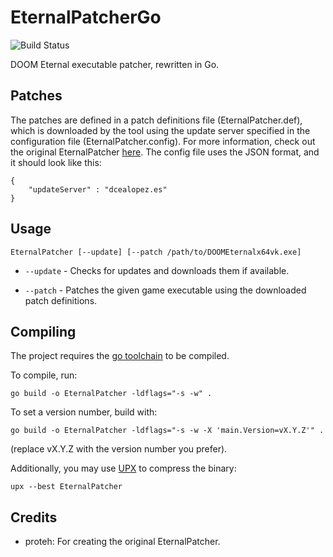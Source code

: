 # EternalPatcherGo
![Build Status](https://github.com/PowerBall253/EternalPatcherGo/actions/workflows/test.yml/badge.svg)

DOOM Eternal executable patcher, rewritten in Go.

## Patches
The patches are defined in a patch definitions file (EternalPatcher.def), which is downloaded by the tool using the update server specified in the configuration file (EternalPatcher.config). For more information, check out the original EternalPatcher [here](https://github.com/dcealopez/EternalPatcher). The config file uses the JSON format, and it should look like this:

```
{
    "updateServer" : "dcealopez.es"
}
```

## Usage

```
EternalPatcher [--update] [--patch /path/to/DOOMEternalx64vk.exe]
```

* `--update` - Checks for updates and downloads them if available.

* `--patch` - Patches the given game executable using the downloaded patch definitions.

## Compiling
The project requires the [go toolchain](https://go.dev/dl/) to be compiled.

To compile, run:

```
go build -o EternalPatcher -ldflags="-s -w" .
```

To set a version number, build with:

```
go build -o EternalPatcher -ldflags="-s -w -X 'main.Version=vX.Y.Z'" .
```

(replace vX.Y.Z with the version number you prefer).

Additionally, you may use [UPX](https://upx.github.io/) to compress the binary:

```
upx --best EternalPatcher
```

## Credits
* proteh: For creating the original EternalPatcher.
